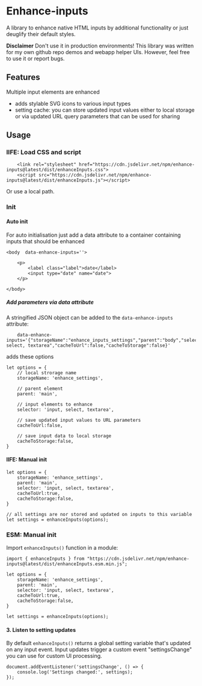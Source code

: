 # Enhance-inputs

A library to enhance native HTML inputs by additional functionality or just deuglify their default styles.

**Disclaimer** Don't use it in production environments! This library was written for my own github repo demos and webapp helper UIs.
However, feel free to use it or report bugs.


## Features
Multiple input elements are enhanced
* adds stylable SVG icons to various input types
* setting cache: you can  store updated input values either to local storage or via updated URL query parameters that can be used for sharing


## Usage

### IIFE: Load CSS and script
```
    <link rel="stylesheet" href="https://cdn.jsdelivr.net/npm/enhance-inputs@latest/dist/enhanceInputs.css">
    <script src="https://cdn.jsdelivr.net/npm/enhance-inputs@latest/dist/enhanceInputs.js"></script>
```
Or use a local path.



### Init 

#### Auto init
For auto initialisation just add a data attribute to a container containing inputs that should be enhanced

```
<body  data-enhance-inputs=''>

    <p>
        <label class="label">date</label>
        <input type="date" name="date">
    </p>

</body>
```

##### Add parameters via data attribute
A stringified JSON object can be added to the `data-enhance-inputs` attribute:  

```
    data-enhance-inputs='{"storageName":"enhance_inputs_settings","parent":"body","selector":"input, select, textarea","cacheToUrl":false,"cacheToStorage":false}'
```

adds these options 

```
let options = {
    // local strorage name
    storageName: 'enhance_settings',

    // parent element
    parent: 'main',

    // input elements to enhance
    selector: 'input, select, textarea',

    // save updated input values to URL parameters
    cacheToUrl:false,

    // save input data to local storage
    cacheToStorage:false,
}
```


#### IIFE: Manual init

```
let options = {
    storageName: 'enhance_settings',
    parent: 'main',
    selector: 'input, select, textarea',
    cacheToUrl:true,
    cacheToStorage:false,
}

// all settings are nor stored and updated on inputs to this variable
let settings = enhanceInputs(options);
```

### ESM: Manual init
Import `enhanceInputs()` function in a module:  

```
import { enhanceInputs } from "https://cdn.jsdelivr.net/npm/enhance-inputs@latest/dist/enhanceInputs.esm.min.js";

let options = {
    storageName: 'enhance_settings',
    parent: 'main',
    selector: 'input, select, textarea',
    cacheToUrl:true,
    cacheToStorage:false,
}

let settings = enhanceInputs(options);

```



#### 3. Listen to setting updates
By default `enhanceInputs()` returns a global setting variable that's updated on any input event.
Input updates trigger a custom event "settingsChange" you can use for custom UI processing.

```
document.addEventListener('settingsChange', () => {
    console.log('Settings changed:', settings);
});
```
